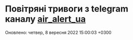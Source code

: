# Повітряні тривоги з telegram каналу [air_alert_ua](https://t.me/air_alert_ua)

Оновлено:
четвер, 8 вересня 2022 15:00:03 +0300

